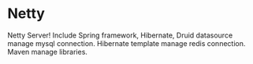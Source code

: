# Netty
Netty Server!
Include Spring framework, Hibernate,
Druid datasource manage mysql connection.
Hibernate template manage redis connection.
Maven manage libraries.
